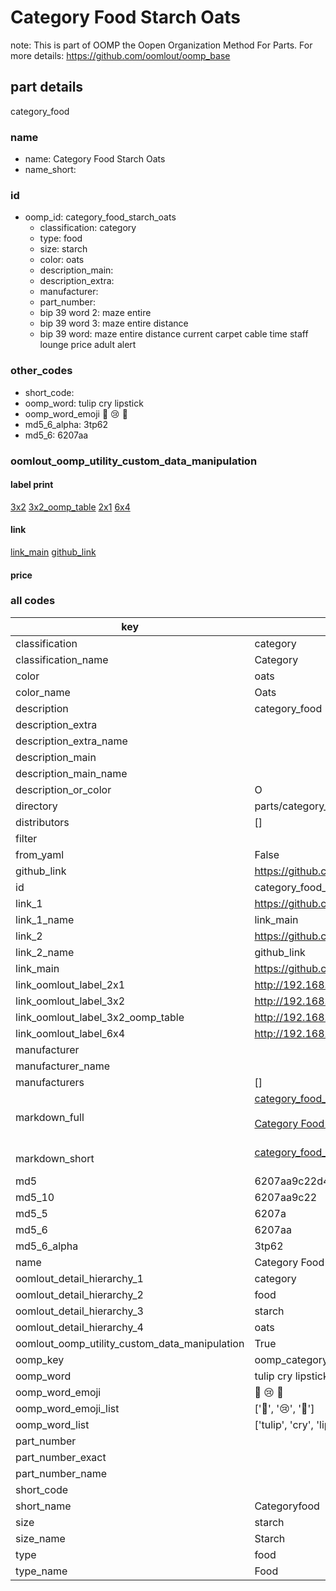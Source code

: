# Category Food Starch Oats  

note: This is part of OOMP the Oopen Organization Method For Parts. For more details: https://github.com/oomlout/oomp_base

##  part details



category_food

### name
* name: Category Food Starch Oats
* name_short: 
### id
* oomp_id: category_food_starch_oats
  * classification: category
  * type: food
  * size: starch
  * color: oats
  * description_main: 
  * description_extra: 
  * manufacturer: 
  * part_number: 
  * bip 39 word 2: maze entire
  * bip 39 word 3: maze entire distance
  * bip 39 word: maze entire distance current carpet cable time staff lounge price adult alert

### other_codes
* short_code: 
* oomp_word: tulip cry lipstick
* oomp_word_emoji :tulip: :cry: :lipstick:
* md5_6_alpha: 3tp62
* md5_6: 6207aa






### oomlout_oomp_utility_custom_data_manipulation
#### label print
[3x2](http://192.168.1.245:1112/?label=oomp%203tp62)
[3x2_oomp_table](http://192.168.1.107:1112/?label=oomp%203tp62)
[2x1](http://192.168.1.242:1112/?label=oomp%203tp62)
[6x4](http://192.168.1.55:1112/?label=oomp%203tp62)    

#### link

[link_main](https://github.com/oomlout/oomlout_oomp_current_version_messy/tree/main/parts/category_food_starch_oats) [github_link](https://github.com/oomlout/oomlout_oomp_part_src/tree/main/parts/category_food_starch_oats)                             

#### price







### all codes 
| key | value |  
| --- | --- |  
| classification | category |  
| classification_name | Category |  
| color | oats |  
| color_name | Oats |  
| description | category_food |  
| description_extra |  |  
| description_extra_name |  |  
| description_main |  |  
| description_main_name |  |  
| description_or_color | O  |  
| directory | parts/category_food_starch_oats |  
| distributors | [] |  
| filter |  |  
| from_yaml | False |  
| github_link | https://github.com/oomlout/oomlout_oomp_part_src/tree/main/parts/category_food_starch_oats |  
| id | category_food_starch_oats |  
| link_1 | https://github.com/oomlout/oomlout_oomp_current_version_messy/tree/main/parts/category_food_starch_oats |  
| link_1_name | link_main |  
| link_2 | https://github.com/oomlout/oomlout_oomp_part_src/tree/main/parts/category_food_starch_oats |  
| link_2_name | github_link |  
| link_main | https://github.com/oomlout/oomlout_oomp_current_version_messy/tree/main/parts/category_food_starch_oats |  
| link_oomlout_label_2x1 | http://192.168.1.242:1112/?label=oomp%203tp62 |  
| link_oomlout_label_3x2 | http://192.168.1.245:1112/?label=oomp%203tp62 |  
| link_oomlout_label_3x2_oomp_table | http://192.168.1.107:1112/?label=oomp%203tp62 |  
| link_oomlout_label_6x4 | http://192.168.1.55:1112/?label=oomp%203tp62 |  
| manufacturer |  |  
| manufacturer_name |  |  
| manufacturers | [] |  
| markdown_full | [category_food_starch_oats](https://github.com/oomlout/oomlout_oomp_current_version_messy/tree/main/parts/category_food_starch_oats)<br>[](https://github.com/oomlout/oomlout_oomp_current_version_messy/tree/main/parts/category_food_starch_oats)<br>[Category Food Starch Oats](https://github.com/oomlout/oomlout_oomp_current_version_messy/tree/main/parts/category_food_starch_oats)<br><br> |  
| markdown_short | [category_food_starch_oats](https://github.com/oomlout/oomlout_oomp_current_version_messy/tree/main/parts/category_food_starch_oats)<br><br> |  
| md5 | 6207aa9c22d41c487f9163607f52e44c |  
| md5_10 | 6207aa9c22 |  
| md5_5 | 6207a |  
| md5_6 | 6207aa |  
| md5_6_alpha | 3tp62 |  
| name | Category Food Starch Oats |  
| oomlout_detail_hierarchy_1 | category |  
| oomlout_detail_hierarchy_2 | food |  
| oomlout_detail_hierarchy_3 | starch |  
| oomlout_detail_hierarchy_4 | oats |  
| oomlout_oomp_utility_custom_data_manipulation | True |  
| oomp_key | oomp_category_food_starch_oats |  
| oomp_word | tulip cry lipstick |  
| oomp_word_emoji | :tulip: :cry: :lipstick: |  
| oomp_word_emoji_list | [':tulip:', ':cry:', ':lipstick:'] |  
| oomp_word_list | ['tulip', 'cry', 'lipstick'] |  
| part_number |  |  
| part_number_exact |  |  
| part_number_name |  |  
| short_code |  |  
| short_name | Categoryfood |  
| size | starch |  
| size_name | Starch |  
| type | food |  
| type_name | Food |  
